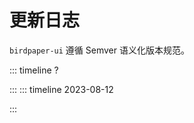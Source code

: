 # 更新日志

`birdpaper-ui` 遵循 Semver 语义化版本规范。

::: timeline ?
<!--@include: ../change-log/2.0.1.md-->
:::
::: timeline 2023-08-12
<!--@include: ../change-log/2.0.0.md-->
:::